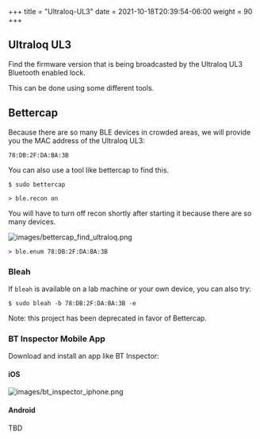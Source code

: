 
+++
title = "Ultraloq-UL3"
date = 2021-10-18T20:39:54-06:00
weight = 90
+++

## Ultraloq UL3

Find the firmware version that is being broadcasted by the Ultraloq UL3 Bluetooth enabled lock.

This can be done using some different tools.

## Bettercap

Because there are so many BLE devices in crowded areas, we will provide you the MAC address of the Ultraloq UL3:
```
78:DB:2F:DA:BA:3B
```

You can also use a tool like bettercap to find this.
```
$ sudo bettercap
```
```
> ble.recon on
```
You will have to turn off recon shortly after starting it because there are so many devices.

![images/bettercap_find_ultraloq.png](/static/bettercap_find_ultraloq.png)

```
> ble.enum 78:DB:2F:DA:BA:3B
```


### Bleah

If `bleah` is available on a lab machine or your own device, you can also try:
```
$ sudo bleah -b 78:DB:2F:DA:BA:3B -e
```
Note: this project has been deprecated in favor of Bettercap.



### BT Inspector Mobile App

Download and install an app like BT Inspector:

#### iOS
![images/bt_inspector_iphone.png](/static/bt_inspector_iphone.png)

#### Android

TBD
